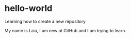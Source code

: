 # hello-world
Learning how to create a new repository

My name is Laia, I am new at GitHub and I am trying to learn.
